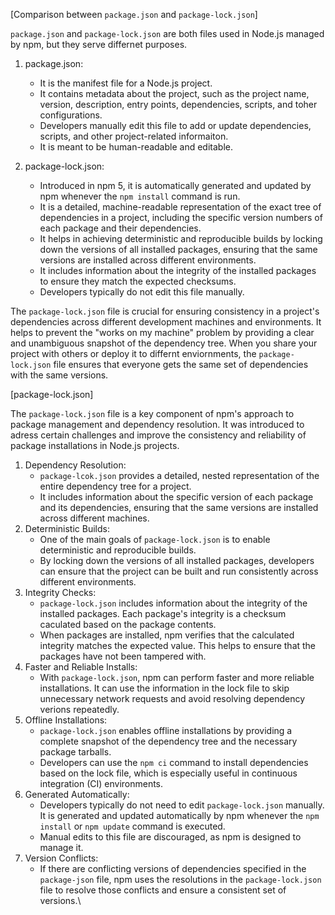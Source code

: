 [Comparison between `package.json` and `package-lock.json`]

`package.json` and `package-lock.json` are both files used in Node.js managed by npm, but they serve differnet purposes.


1. package.json:
	- It is the manifest file for a Node.js project.
	- It contains metadata about the project, such as the project name, version, description, entry points, dependencies, scripts, and toher configurations.
	- Developers manually edit this file to add or update dependencies, scripts, and other project-related informaiton.
	- It is meant to be human-readable and editable.

2. package-lock.json:
	- Introduced in npm 5, it is automatically generated and updated by npm whenever the `npm install` command is run.
	- It is a detailed, machine-readable representation of the exact tree of dependencies in a project, including the specific version numbers of each package and their dependencies.
	- It helps in achieving deterministic and reproducible builds by locking down the versions of all installed packages, ensuring that the same versions are installed across different environments.
	- It includes information about the integrity of the installed packages to ensure they match the expected checksums.
	- Developers typically do not edit this file manually.

The `package-lock.json` file is crucial for ensuring consistency in a project's dependencies across different development machines and environments. It helps to prevent the "works on my machine" problem by providing a clear and unambiguous snapshot of the dependency tree. When you share your project with others or deploy it to differnt enviornments, the `package-lock.json` file ensures that everyone gets the same set of dependencies with the same versions. 

[package-lock.json]

The `package-lock.json` file is a key component of npm's approach to package management and dependency resolution. It was introduced to adress certain challenges and improve the consistency and reliability of package installations in Node.js projects. 

1. Dependency Resolution:
	- `package-lcok.json` provides a detailed, nested representation of the entire dependency tree for a project.
	- It includes information about the specific version of each package and its dependencies, ensuring that the same versions are installed across different machines.
2. Deterministic Builds:
	- One of the main goals of `package-lock.json` is to enable deterministic and reproducible builds.
	- By locking down the versions of all installed packages, developers can ensure that the project can be built and run consistently across different environments.
3. Integrity Checks:
	- `package-lock.json` includes information about the integrity of the installed packages. Each package's integrity is a checksum caculated based on the package contents.
	- When packages are installed, npm verifies that the calculated integrity matches the expected value. This helps to ensure that the packages have not been tampered with.
4. Faster and Reliable Installs:
	- With `package-lock.json`, npm can perform faster and more reliable installations. It can use the information in the lock file to skip unnecessary network requests and avoid resolving dependency verions repeatedly.
5. Offline Installations:
	- `package-lock.json` enables offline installations by providing a complete snapshot of the dependency tree and the necessary package tarballs.
	- Developers can use the `npm ci` command to install dependencies based on the lock file, which is especially useful in continuous integration (CI) environments.
6. Generated Automatically:
	- Developers typically do not need to edit `package-lock.json` manually. It is generated and updated automatically by npm whenever the `npm install` or `npm update` command is executed.
	- Manual edits to this file are discouraged, as npm is designed to manage it.
7. Version Conflicts:
	- If there are conflicting versions of dependencies specified in the `package-json` file, npm uses the resolutions in the `package-lock.json` file to resolve those conflicts and ensure a consistent set of versions.\

